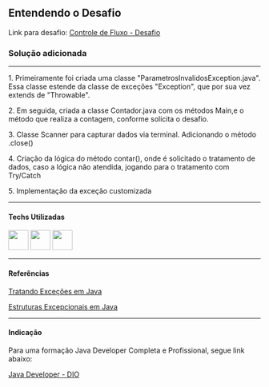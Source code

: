 ## Entendendo o Desafio

Link para desafio: <a href="https://github.com/digitalinnovationone/trilha-java-basico/tree/main/desafios/controle-fluxo">Controle de Fluxo - Desafio</a>

### Solução adicionada
<hr>
    <p>
    1. Primeiramente foi criada uma classe "ParametrosInvalidosException.java". Essa classe estende da classe de exceções "Exception", que por sua vez extends de "Throwable".
    </p>
    <p>
    2. Em seguida, criada a classe Contador.java com os métodos Main,e o método que realiza a contagem, conforme solicita o desafio.
    </p>
    <p>
    3. Classe Scanner para capturar dados via terminal. Adicionando o método .close() 
    </p>
    <p>
    4. Criação da lógica do método contar(), onde é solicitado o tratamento de dados, caso a lógica não atendida, jogando para o tratamento com Try/Catch
    </p>
    <p>
    5. Implementação da exceção customizada
    </p>
    <hr/>
    <h4>Techs Utilizadas</h4>
    <img src="https://cdn.jsdelivr.net/gh/devicons/devicon/icons/java/java-plain.svg" width="40"/>
    <img src="https://cdn.jsdelivr.net/gh/devicons/devicon/icons/vscode/vscode-original.svg" width="40"/>
    <img src="https://cdn.jsdelivr.net/gh/devicons/devicon/icons/git/git-original.svg" width="40"/>
    <hr/>
    <h4>Referências</h4>
    <p>
    <a href="https://www.devmedia.com.br/tratando-excecoes-em-java/25514">Tratando Exceções em Java</a>
    </p>
    <p>
    <a href="https://glysns.gitbook.io/java-basico/controle-de-fluxo/estruturas-excepcionais">Estruturas Excepcionais em Java</a>
    </p>
    <hr/>
    <h4>Indicação</h4>
    <p>Para uma formação Java Developer Completa e Profissional, segue link abaixo: 
    </p>
    <p>
    <a href="https://dio.me/curso-java/AFOG5Y7VGMSA">Java Developer - DIO</a>
    </p>

          
               
          
          
    
